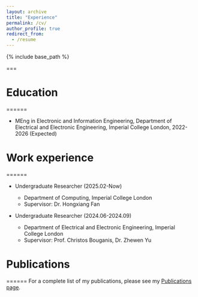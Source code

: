 ```yaml
---
layout: archive
title: "Experience"
permalink: /cv/
author_profile: true
redirect_from:
  - /resume
---
```


{% include base_path %}

===

# Education
======
* MEng in Electronic and Information Engineering, Department of Electrical and Electronic Engineering, Imperial College London, 2022-2026 (Expected)

# Work experience
======
* Undergraduate Researcher (2025.02-Now)
  * Department of Computing, Imperial College London
  * Supervisor: Dr. Hongxiang Fan

* Undergraduate Researcher (2024.06-2024.09)
  * Department of Electrical and Electronic Engineering, Imperial College London
  * Supervisor: Prof. Christos Bouganis, Dr. Zhewen Yu


<!-- Skills
======
* Skill 1
* Skill 2
  * Sub-skill 2.1
  * Sub-skill 2.2
  * Sub-skill 2.3
* Skill 3 -->

# Publications
======
For a complete list of my publications, please see my [Publications page](/publications/).

<!-- Publications
======
  <ul>{% for post in site.publications reversed %}
    {% include archive-single-cv.html %}
  {% endfor %}</ul> -->
  
<!-- Talks
======
  <ul>{% for post in site.talks reversed %}
    {% include archive-single-talk-cv.html  %}
  {% endfor %}</ul>
  
Teaching
======
  <ul>{% for post in site.teaching reversed %}
    {% include archive-single-cv.html %}
  {% endfor %}</ul>
  
Service and leadership
======
* Currently signed in to 43 different slack teams -->
